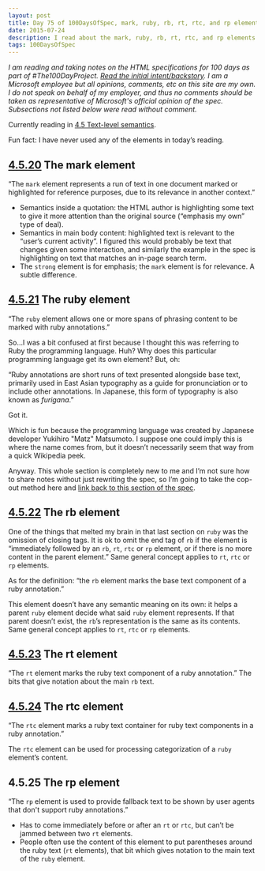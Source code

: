 ```yaml
---
layout: post
title: Day 75 of 100DaysOfSpec, mark, ruby, rb, rt, rtc, and rp elements
date: 2015-07-24
description: I read about the mark, ruby, rb, rt, rtc, and rp elements in the HTML spec.
tags: 100DaysOfSpec
---
```


*I am reading and taking notes on the HTML specifications for 100 days as part of #The100DayProject. [Read the initial intent/backstory](http://melanie-richards.com/blog/100-day-project). I am a Microsoft employee but all opinions, comments, etc on this site are my own. I do not speak on behalf of my employer, and thus no comments should be taken as representative of Microsoft's official opinion of the spec. Subsections not listed below were read without comment.*

Currently reading in [4.5 Text-level semantics](http://www.w3.org/TR/html5/text-level-semantics.html#text-level-semantics).

Fun fact: I have never used any of the elements in today’s reading.

## [4.5.20](http://www.w3.org/TR/html5/text-level-semantics.html#the-mark-element) The mark element

“The `mark` element represents a run of text in one document marked or highlighted for reference purposes, due to its relevance in another context.”

* Semantics inside a quotation: the HTML author is highlighting some text to give it more attention than the original source (“emphasis my own” type of deal).
* Semantics in main body content: highlighted text is relevant to the “user’s current activity”. I figured this would probably be text that changes given some interaction, and similarly the example in the spec is highlighting on text that matches an in-page search term.
* The `strong` element is for emphasis; the `mark` element is for relevance. A subtle difference.

## [4.5.21](http://www.w3.org/TR/html5/text-level-semantics.html#the-ruby-element) The ruby element

“The `ruby` element allows one or more spans of phrasing content to be marked with ruby annotations.”

So…I was a bit confused at first because I thought this was referring to Ruby the programming language. Huh? Why does this particular programming language get its own element? But, oh:

“Ruby annotations are short runs of text presented alongside base text, primarily used in East Asian typography as a guide for pronunciation or to include other annotations. In Japanese, this form of typography is also known as *furigana*.”

Got it.

Which is fun because the programming language was created by Japanese developer Yukihiro "Matz" Matsumoto. I suppose one could imply this is where the name comes from, but it doesn’t necessarily seem that way from a quick Wikipedia peek.

Anyway. This whole section is completely new to me and I’m not sure how to share notes without just rewriting the spec, so I’m going to take the cop-out method here and [link back to this section of the spec](http://www.w3.org/TR/html5/text-level-semantics.html#the-ruby-element).

## [4.5.22](http://www.w3.org/TR/html5/text-level-semantics.html#the-rb-element) The rb element

One of the things that melted my brain in that last section on `ruby` was the omission of closing tags. It is ok to omit the end tag of `rb` if the element is “immediately followed by an `rb`, `rt`, `rtc` or `rp` element, or if there is no more content in the parent element.” Same general concept applies to `rt`, `rtc` or `rp` elements.

As for the definition: “the `rb` element marks the base text component of a ruby annotation.”

This element doesn’t have any semantic meaning on its own: it helps a parent `ruby` element decide what said `ruby` element represents. If that parent doesn’t exist, the `rb`’s representation is the same as its contents. Same general concept applies to `rt`, `rtc` or `rp` elements.

## [4.5.23](http://www.w3.org/TR/html5/text-level-semantics.html#the-rt-element) The rt element

“The `rt` element marks the ruby text component of a ruby annotation.” The bits that give notation about the main `rb` text.

## [4.5.24](http://www.w3.org/TR/html5/text-level-semantics.html#the-rtc-element) The rtc element

“The `rtc` element marks a ruby text container for ruby text components in a ruby annotation.”

The `rtc` element can be used for processing categorization of a `ruby` element’s content.

## 4.5.25 The rp element

“The `rp` element is used to provide fallback text to be shown by user agents that don't support ruby annotations.”

* Has to come immediately before or after an `rt` or `rtc`, but can’t be jammed between two `rt` elements.
* People often use the content of this element to put parentheses around the ruby text (`rt` elements), that bit which gives notation to the main text of the `ruby` element.